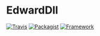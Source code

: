 # EdwardDll
[![Travis](https://img.shields.io/travis/rust-lang/rust.svg)]()
[![Packagist](https://img.shields.io/badge/Packagist-1.0.1.9-brightgreen.svg)]()
[![Framework](https://img.shields.io/badge/Framework-DotNet4-brightgreen.svg)]()
